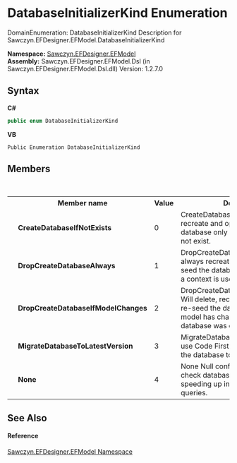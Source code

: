 # DatabaseInitializerKind Enumeration
 

DomainEnumeration: DatabaseInitializerKind Description for Sawczyn.EFDesigner.EFModel.DatabaseInitializerKind

**Namespace:**&nbsp;<a href="N_Sawczyn_EFDesigner_EFModel">Sawczyn.EFDesigner.EFModel</a><br />**Assembly:**&nbsp;Sawczyn.EFDesigner.EFModel.Dsl (in Sawczyn.EFDesigner.EFModel.Dsl.dll) Version: 1.2.7.0

## Syntax

**C#**<br />
``` C#
public enum DatabaseInitializerKind
```

**VB**<br />
``` VB
Public Enumeration DatabaseInitializerKind
```


## Members
&nbsp;<table><tr><th></th><th>Member name</th><th>Value</th><th>Description</th></tr><tr><td /><td target="F:Sawczyn.EFDesigner.EFModel.DatabaseInitializerKind.CreateDatabaseIfNotExists">**CreateDatabaseIfNotExists**</td><td>0</td><td>CreateDatabaseIfNotExists Will recreate and optionally re-seed the database only if the database does not exist.</td></tr><tr><td /><td target="F:Sawczyn.EFDesigner.EFModel.DatabaseInitializerKind.DropCreateDatabaseAlways">**DropCreateDatabaseAlways**</td><td>1</td><td>DropCreateDatabaseAlways Will always recreate and optionally re-seed the database the first time that a context is used in the app domain.</td></tr><tr><td /><td target="F:Sawczyn.EFDesigner.EFModel.DatabaseInitializerKind.DropCreateDatabaseIfModelChanges">**DropCreateDatabaseIfModelChanges**</td><td>2</td><td>DropCreateDatabaseIfModelChanges Will delete, recreate, and optionally re-seed the database only if the model has changed since the database was created.</td></tr><tr><td /><td target="F:Sawczyn.EFDesigner.EFModel.DatabaseInitializerKind.MigrateDatabaseToLatestVersion">**MigrateDatabaseToLatestVersion**</td><td>3</td><td>MigrateDatabaseToLatestVersion Will use Code First Migrations to update the database to the latest version.</td></tr><tr><td /><td target="F:Sawczyn.EFDesigner.EFModel.DatabaseInitializerKind.None">**None**</td><td>4</td><td>None Null configuration. Will not check database for correctness, speeding up initialization and queries.</td></tr></table>

## See Also


#### Reference
<a href="N_Sawczyn_EFDesigner_EFModel">Sawczyn.EFDesigner.EFModel Namespace</a><br />
